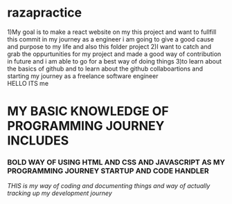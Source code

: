 # razapractice
1)My goal is to make a react website on my this project and want to fullfill this commit in my journey as a engineer i am going to give a good cause and purpose to my life and also this folder project
2)I want to catch and grab the oppurtunities for my project and made a good way of contribution in future and i am able to go for a best way of doing things 
3)to learn about the basics of github and to learn about the github collaboartions and starting my journey as a freelance software engineer
<br>HELLO ITS me <BR>
<H1>MY BASIC KNOWLEDGE OF PROGRAMMING JOURNEY INCLUDES </H1>
<H3>BOLD WAY OF USING HTML AND CSS AND JAVASCRIPT AS MY PROGRAMMING JOURNEY STARTUP AND CODE HANDLER </H3>
<i>THIS is my way of coding and documenting things and way of actually tracking up my development journey</i>
<div>
  <img src="">
</div>
